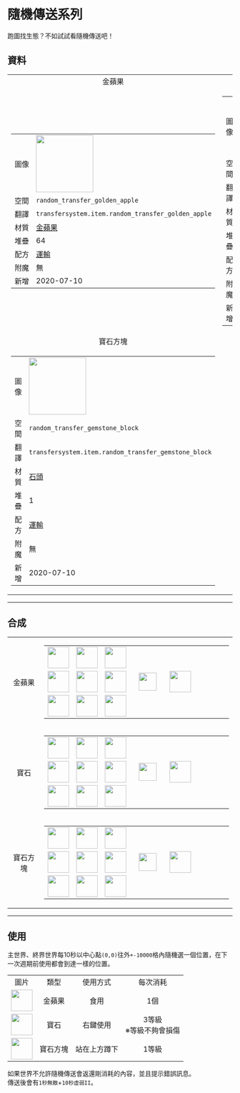 # 隨機傳送系列
跑圖找生態？不如試試看隨機傳送吧！

## 資料
<table>
    <tr>
        <td align="center">金蘋果</td>
        <td align="center">寶石</td>
    </tr>
    <tr>
        <td>
            <table>
                <tr><td>圖像</td><td><img src="https://i.imgur.com/2QdmOdE.png" width="128"/></td></tr>
                <tr><td>空間</td><td><code>random_transfer_golden_apple</code></td></tr>
                <tr><td>翻譯</td><td><code>transfersystem.item.random_transfer_golden_apple</code></td></tr>
                <tr><td>材質</td><td><a href="https://minecraft.fandom.com/zh/wiki/金蘋果">金蘋果</a></td></tr>
                <tr><td>堆疊</td><td>64</td></tr>
                <tr><td>配方</td><td><a href="https://minecraft.fandom.com/zh/wiki/合成/運輸配方">運輸</a></td></tr>
                <tr><td>附魔</td><td>無</td></tr>
                <tr><td>新增</td><td>2020-07-10</td></tr>
            </table>
        </td>
        <td>
            <table>
                <tr><td>圖像</td><td><img src="https://i.imgur.com/ME1CeOE.png" width="128"/></td></tr>
                <tr><td>空間</td><td><code>random_transfer_gemstone</code></td></tr>
                <tr><td>翻譯</td><td><code>transfersystem.item.random_transfer_gemstone</code></td></tr>
                <tr><td>材質</td><td><a href="https://minecraft.fandom.com/zh/wiki/木劍">木劍</a></td></tr>
                <tr><td>堆疊</td><td>1</td></tr>
                <tr><td>配方</td><td><a href="https://minecraft.fandom.com/zh/wiki/合成/運輸配方">運輸</a></td></tr>
                <tr><td>附魔</td><td>無</td></tr>
                <tr><td>新增</td><td>2020-07-10</td></tr>
            </table>
        </td>
    </tr>
    <tr>
        <td align="center">寶石方塊</td>
    </tr>
    <tr>
        <td>
            <table>
                <tr><td>圖像</td><td><img src="https://i.imgur.com/xv4Ph4E.png" width="128"/></td></tr>
                <tr><td>空間</td><td><code>random_transfer_gemstone_block</code></td></tr>
                <tr><td>翻譯</td><td><code>transfersystem.item.random_transfer_gemstone_block</code></td></tr>
                <tr><td>材質</td><td><a href="https://minecraft.fandom.com/zh/wiki/石頭">石頭</a></td></tr>
                <tr><td>堆疊</td><td>1</td></tr>
                <tr><td>配方</td><td><a href="https://minecraft.fandom.com/zh/wiki/合成/運輸配方">運輸</a></td></tr>
                <tr><td>附魔</td><td>無</td></tr>
                <tr><td>新增</td><td>2020-07-10</td></tr>
            </table>
        </td>
    </tr>
</table>
  
---

## 合成
<table>
    <tr>
        <td align="center">金蘋果</td>
        <td>
            <table>
                <tr><td><img src="https://i.imgur.com/wl43BjZ.png" width="48"/></td><td><img src="https://i.imgur.com/wl43BjZ.png" width="48"/></td><td><img src="https://i.imgur.com/wl43BjZ.png" width="48"/></td><td colspan="3"></td></tr>
                <tr><td><img src="https://i.imgur.com/wl43BjZ.png" width="48"/></td><td><img src="https://i.imgur.com/Jn5VAOr.png" width="48"/></td><td><img src="https://i.imgur.com/qKVtU7P.png" width="48"/></td><td width="70" align="center"><img src="https://i.imgur.com/VE0KqIE.png" width="40"/></td><td><img src="https://i.imgur.com/2QdmOdE.png" width="48"/></td><td width="70"></td></tr>
                <tr><td><img src="https://i.imgur.com/wl43BjZ.png" width="48"/></td><td><img src="https://i.imgur.com/wl43BjZ.png" width="48"/></td><td><img src="https://i.imgur.com/wl43BjZ.png" width="48"/></td><td colspan="3"></td></tr>
            </table>
        </td>
    </tr>
    <tr>
        <td align="center">寶石</td>
        <td>
            <table>
                <tr><td><img src="https://i.imgur.com/wl43BjZ.png" width="48"/></td><td><img src="https://i.imgur.com/wuXXDpK.png" width="48"/></td><td><img src="https://i.imgur.com/wl43BjZ.png" width="48"/></td><td colspan="3"></td></tr>
                <tr><td><img src="https://i.imgur.com/wuXXDpK.png" width="48"/></td><td><img src="https://i.imgur.com/Z4niCMs.png" width="48"/></td><td><img src="https://i.imgur.com/wuXXDpK.png" width="48"/></td><td width="70" align="center"><img src="https://i.imgur.com/VE0KqIE.png" width="40"/></td><td><img src="https://i.imgur.com/ME1CeOE.png" width="48"/></td><td width="70"></td></tr>
                <tr><td><img src="https://i.imgur.com/wl43BjZ.png" width="48"/></td><td><img src="https://i.imgur.com/wuXXDpK.png" width="48"/></td><td><img src="https://i.imgur.com/wl43BjZ.png" width="48"/></td><td colspan="3"></td></tr>
            </table>
        </td>
    </tr>
    <tr>
        <td align="center">寶石方塊</td>
        <td>
            <table>
                <tr><td><img src="https://i.imgur.com/ME1CeOE.png" width="48"/></td><td><img src="https://i.imgur.com/ME1CeOE.png" width="48"/></td><td><img src="https://i.imgur.com/ME1CeOE.png" width="48"/></td><td colspan="3"></td></tr>
                <tr><td><img src="https://i.imgur.com/ME1CeOE.png" width="48"/></td><td><img src="https://i.imgur.com/1lqKK5Y.png" width="48"/></td><td><img src="https://i.imgur.com/ME1CeOE.png" width="48"/></td><td width="70" align="center"><img src="https://i.imgur.com/VE0KqIE.png" width="40"/></td><td><img src="https://i.imgur.com/xv4Ph4E.png" width="48"/></td><td width="70"></td></tr>
                <tr><td><img src="https://i.imgur.com/ME1CeOE.png" width="48"/></td><td><img src="https://i.imgur.com/ME1CeOE.png" width="48"/></td><td><img src="https://i.imgur.com/ME1CeOE.png" width="48"/></td><td colspan="3"></td></tr>
            </table>
        </td>
    </tr>
</table>
  
---

## 使用
主世界、終界世界每10秒以中心點`(0,0)`往外`+-10000`格內隨機選一個位置，在下一次週期前使用都會到達一樣的位置。  

<table>
    <tr><td align="center">圖片</td><td align="center">類型</td><td align="center">使用方式</td><td align="center">每次消耗</td></tr>
    <tr><td align="center"><img src="https://i.imgur.com/2QdmOdE.png" width="48"/></td><td align="center">金蘋果</td><td align="center">食用</td><td align="center">1個</td></tr>
    <tr><td align="center"><img src="https://i.imgur.com/ME1CeOE.png" width="48"/></td><td align="center">寶石</td><td align="center">右鍵使用</td><td align="center">3等級<br/>※等級不夠會損傷</td></tr>
    <tr><td align="center"><img src="https://i.imgur.com/xv4Ph4E.png" width="48"/></td><td align="center">寶石方塊</td><td align="center">站在上方蹲下</td><td align="center">1等級</td></tr>
</table>

如果世界不允許隨機傳送會返還剛消耗的內容，並且提示錯誤訊息。  
傳送後會有`1秒無敵`+`10秒虛弱II`。